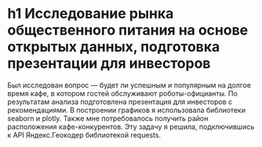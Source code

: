 
h1 Исследование рынка общественного питания на основе открытых данных, подготовка презентации для инвесторов
=====================================

Был исследован вопрос — будет ли успешным и популярным на долгое время кафе, в
котором гостей обслуживают роботы-официанты. По результатам анализа подготовлена
презентация для инвесторов с рекомендациями. В построении графиков я использовала
библиотеки seaborn и plotly. Также мне потребовалось получить район расположения
кафе-конкурентов. Эту задачу я решила, подключившись к API Яндекс.Геокодер
библиотекой requests.
